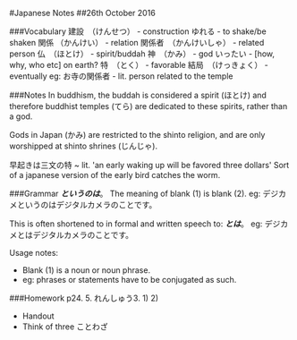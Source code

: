 #Japanese Notes
##26th October 2016

###Vocabulary
建設　（けんせつ） - construction
ゆれる - to shake/be shaken
関係 （かんけい） - relation
関係者　（かんけいしゃ） - related person
仏　（ほとけ） - spirit/buddah
神　（かみ） - god
いったい - [how, why, who etc] on earth?
特　（とく） - favorable
結局　（けっきょく） - eventually
eg: お寺の関係者 - lit. person related to the temple

###Notes
In buddhism, the buddah is considered a spirit (ほとけ) and
therefore buddhist temples (てら) are dedicated to these
spirits, rather than a god.

Gods in Japan (かみ) are restricted to the shinto religion,
and are only worshipped at shinto shrines (じんじゃ).

早起きは三文の特 ~ lit. 'an early waking up will be favored three dollars'
Sort of a japanese version of the early bird catches the worm.

###Grammar
___というのは___。
The meaning of blank (1) is blank (2).
eg: デジカメというのはデジタルカメラのことです。

This is often shortened to in formal and written speech to:
___とは___。
eg: デジカメとはデジタルカメラのことです。

Usage notes:
* Blank (1) is a noun or noun phrase.
* eg: phrases or statements have to be conjugated as such.

###Homework
p24. 5. れんしゅう3. 1) 2)
+ Handout
+ Think of three ことわざ
